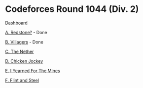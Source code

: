 # Codeforces Round 1044 (Div. 2)

[Dashboard](https://codeforces.com/contest/2133)

[A. Redstone?](https://codeforces.com/contest/2133/problem/A) - Done

[B. Villagers](https://codeforces.com/contest/2133/problem/B) - Done

[C. The Nether](https://codeforces.com/contest/2133/problem/C)

[D. Chicken Jockey](https://codeforces.com/contest/2133/problem/D)

[E. I Yearned For The Mines](https://codeforces.com/contest/2133/problem/E)

[F. Flint and Steel](https://codeforces.com/contest/2133/problem/F)
